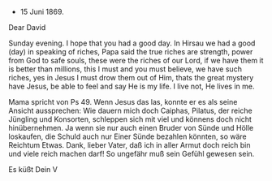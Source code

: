 + 15 Juni 1869.

Dear David

Sunday evening. I hope that you had a good day. In Hirsau we had a good (day) in speaking of riches, Papa said the true riches are strength, power from God to safe souls, these were the riches of our Lord, if we have them it is better than millions, this I must and you must believe, we have such riches, yes in Jesus I must drow them out of Him, thats the great mystery have Jesus, be able to feel and say He is my life. I live not, He lives in me.

Mama spricht von Ps 49. Wenn Jesus das las, konnte er es als seine Ansicht aussprechen: Wie dauern mich doch Caiphas, Pilatus, der reiche Jüngling und Konsorten, schleppen sich mit viel und könnens doch nicht hinübernehmen. Ja wenn sie nur auch einen Bruder von Sünde und Hölle loskaufen, die Schuld auch nur Einer Sünde bezahlen könnten, so wäre Reichtum Etwas. Dank, lieber Vater, daß ich in aller Armut doch reich bin und viele reich machen darf! So ungefähr muß sein Gefühl gewesen sein.

 Es küßt Dein V
